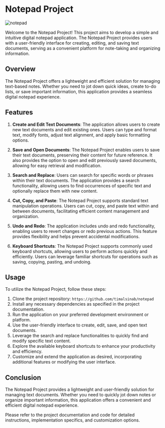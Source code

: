 
# Notepad Project
![notepad](https://github.com/timalsinab/notepad/assets/112141352/38eb580e-dcf1-43ba-97e1-a5406d4203d9)



Welcome to the Notepad Project! This project aims to develop a simple and intuitive digital notepad application. The Notepad Project provides users with a user-friendly interface for creating, editing, and saving text documents, serving as a convenient platform for note-taking and organizing information.

## Overview
The Notepad Project offers a lightweight and efficient solution for managing text-based notes. Whether you need to jot down quick ideas, create to-do lists, or save important information, this application provides a seamless digital notepad experience.

## Features
1. **Create and Edit Text Documents**: The application allows users to create new text documents and edit existing ones. Users can type and format text, modify fonts, adjust text alignment, and apply basic formatting options.

2. **Save and Open Documents**: The Notepad Project enables users to save their text documents, preserving their content for future reference. It also provides the option to open and edit previously saved documents, allowing for easy retrieval and modification.

3. **Search and Replace**: Users can search for specific words or phrases within their text documents. The application provides a search functionality, allowing users to find occurrences of specific text and optionally replace them with new content.

4. **Cut, Copy, and Paste**: The Notepad Project supports standard text manipulation operations. Users can cut, copy, and paste text within and between documents, facilitating efficient content management and organization.

5. **Undo and Redo**: The application includes undo and redo functionality, enabling users to revert changes or redo previous actions. This feature provides flexibility and helps prevent accidental modifications.

6. **Keyboard Shortcuts**: The Notepad Project supports commonly used keyboard shortcuts, allowing users to perform actions quickly and efficiently. Users can leverage familiar shortcuts for operations such as saving, copying, pasting, and undoing.

## Usage
To utilize the Notepad Project, follow these steps:

1. Clone the project repository: `https://github.com/timalsinab/notepad`
2. Install any necessary dependencies as specified in the project documentation.
3. Run the application on your preferred development environment or platform.
4. Use the user-friendly interface to create, edit, save, and open text documents.
5. Leverage the search and replace functionalities to quickly find and modify specific text content.
6. Explore the available keyboard shortcuts to enhance your productivity and efficiency.
7. Customize and extend the application as desired, incorporating additional features or modifying the user interface.

## Conclusion
The Notepad Project provides a lightweight and user-friendly solution for managing text documents. Whether you need to quickly jot down notes or organize important information, this application offers a convenient and efficient digital notepad experience.

Please refer to the project documentation and code for detailed instructions, implementation specifics, and customization options.

